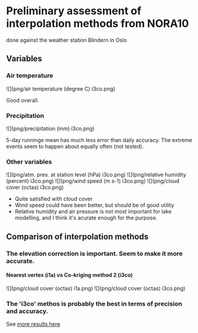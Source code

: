 Preliminary assessment of interpolation methods from NORA10
===========================================================

done against the weather station Blindern in Oslo

Variables
---------

### Air temperature

![](png/air temperature (degree C) i3co.png)

Good overall. 

### Precipitation

![](png/precipitation (mm) i3co.png)

5-day runninge mean has much less error than daily accuracy. The extreme events seem to happen about equally often (not tested). 

### Other variables

![](png/atm. pres. at station level (hPa) i3co.png)
![](png/relative humidity (percent) i3co.png)
![](png/wind speed (m s-1) i3co.png)
![](png/cloud cover (octas) i3co.png)

- Quite satisfied with cloud cover
- Wind speed could have been better, but should be of good utility
- Relative humidity and air pressure is not most important for lake modelling, and I think it's acurate enough for the purpose. 

Comparison of interpolation methods
-----------------------

### The elevation correction is important. Seem to make it more accurate.

#### Nearest vertex (i1a) vs Co-kriging method 2 (i3co)

![](png/cloud cover (octas) i1a.png)
![](png/cloud cover (octas) i3co.png)

### The 'i3co' methos is probably the best in terms of precision and accuracy. 

See [more results here](png)